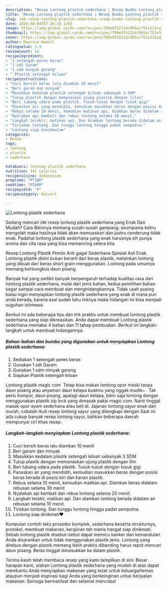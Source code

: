 ```yaml
---
description: "Resep Lontong plastik sederhana | Resep Bumbu Lontong plastik sederhana Yang Bikin Ngiler"
title: "Resep Lontong plastik sederhana | Resep Bumbu Lontong plastik sederhana Yang Bikin Ngiler"
slug: 146-resep-lontong-plastik-sederhana-resep-bumbu-lontong-plastik-sederhana-yang-bikin-ngiler
date: 2020-08-04T07:36:24.129Z
image: https://img-global.cpcdn.com/recipes/f89e9f5231dc9b5a/751x532cq70/lontong-plastik-sederhana-foto-resep-utama.jpg
thumbnail: https://img-global.cpcdn.com/recipes/f89e9f5231dc9b5a/751x532cq70/lontong-plastik-sederhana-foto-resep-utama.jpg
cover: https://img-global.cpcdn.com/recipes/f89e9f5231dc9b5a/751x532cq70/lontong-plastik-sederhana-foto-resep-utama.jpg
author: Maurice Howell
ratingvalue: 3.9
reviewcount: 14
recipeingredient:
- "1 setengah peres beras"
- "1 sdt Garam"
- "1 sdm minyak goreng"
- " Plastik setengah kiloan"
recipeinstructions:
- "Cuci bersih beras lalu diamkan 10 menit"
- "Beri garam dan minyak"
- "Masukkan kedalam plastik setengah kiloan sebanyak 3 SDM"
- "Tutup plastik dengan memanaskan ujung plastik dengan lilin"
- "Beri lubang udara pada plastik. Tusuk-tusuk dengan tusuk gigi"
- "Panaskan air yang mendidih, kemudian masukkan beras dengan posisi beras berada di posisi kiri dan kanan plastik."
- "Rebus selama 10 menit, kemudian matikan api. Diamkan beras didalam rebusan selama 30 menit"
- "Nyalakan api kembali dan rebus lontong selama 20 menit."
- "Langkah terakir, matikan api. Dan diamkan lontong berada didalam air rebusan selama 10 menit."
- "Tiriskan lontong. Dan tunggu lontong hingga padat semputna."
- "Lontong siap dinikmati❤️"
categories:
- Resep
tags:
- lontong
- plastik
- sederhana

katakunci: lontong plastik sederhana 
nutrition: 141 calories
recipecuisine: Indonesian
preptime: "PT38M"
cooktime: "PT46M"
recipeyield: "4"
recipecategory: Dessert

---
```



![Lontong plastik sederhana](https://img-global.cpcdn.com/recipes/f89e9f5231dc9b5a/751x532cq70/lontong-plastik-sederhana-foto-resep-utama.jpg)

Sedang mencari ide resep lontong plastik sederhana yang Enak Dan Mudah? Cara Bikinnya memang susah-susah gampang. seumpama keliru mengolah maka hasilnya tidak akan memuaskan dan justru cenderung tidak enak. Padahal lontong plastik sederhana yang enak harusnya sih punya aroma dan cita rasa yang bisa memancing selera kita.

Resep Lontong Plastik Presto Anti gagal Sederhana Spesial Asli Enak. Lontong plastik disini bukan berarti dari beras plastik, melainkan lontong yang dibuat dari beras short grain menggunakan. Lontong pada umumya memang berbungkus daun pisang.

Banyak hal yang sedikit banyak berpengaruh terhadap kualitas rasa dari lontong plastik sederhana, mulai dari jenis bahan, kedua pemilihan bahan segar sampai cara membuat dan menghidangkannya. Tidak usah pusing kalau ingin menyiapkan lontong plastik sederhana yang enak di mana pun anda berada, karena asal sudah tahu triknya maka hidangan ini bisa menjadi suguhan istimewa.


Berikut ini ada beberapa tips dan trik praktis untuk membuat lontong plastik sederhana yang siap dikreasikan. Anda dapat membuat Lontong plastik sederhana memakai 4 bahan dan 11 tahap pembuatan. Berikut ini langkah-langkah untuk membuat hidangannya.

<!--inarticleads1-->

##### Bahan-bahan dan bumbu yang digunakan untuk menyiapkan Lontong plastik sederhana:

1. Sediakan 1 setengah peres beras
1. Gunakan 1 sdt Garam
1. Gunakan 1 sdm minyak goreng
1. Siapkan  Plastik setengah kiloan


Lontong plastik magic com ‍ Tetap bisa makan lontong opor meski tanpa daun pisang atau anyaman daun kelapa buatmu yang nggak mudik~ ‍. Tak perlu kompor, daun pisang, apalagi daun kelapa, bikin saja lontong dengan menggunakan plastik zip lock yang dimasak pakai magic com. Nanti tinggal masak opor ayam sederhana atau beli di. Jajanan lontong sayur enak dan murah, cobalah ikuti resep lontong sayur yang dilengkapi dengan Saat ini ada cukup banyak resep lontong sayur, bahkan beberapa daerah mempunyai ciri khas resep. 

<!--inarticleads2-->

##### Langkah-langkah menyiapkan Lontong plastik sederhana:

1. Cuci bersih beras lalu diamkan 10 menit
1. Beri garam dan minyak
1. Masukkan kedalam plastik setengah kiloan sebanyak 3 SDM
1. Tutup plastik dengan memanaskan ujung plastik dengan lilin
1. Beri lubang udara pada plastik. Tusuk-tusuk dengan tusuk gigi
1. Panaskan air yang mendidih, kemudian masukkan beras dengan posisi beras berada di posisi kiri dan kanan plastik.
1. Rebus selama 10 menit, kemudian matikan api. Diamkan beras didalam rebusan selama 30 menit
1. Nyalakan api kembali dan rebus lontong selama 20 menit.
1. Langkah terakir, matikan api. Dan diamkan lontong berada didalam air rebusan selama 10 menit.
1. Tiriskan lontong. Dan tunggu lontong hingga padat semputna.
1. Lontong siap dinikmati❤️


Kumpulan contoh teks prosedur komplek, sederhana beserta strukturnya, protokol, membuat makanan, kerajinan teh manis hangat siap dinikmati. Sebab lontong plastik disebut-sebut dapat memicu kanker dan kemandulan. Anda disarankan untuk tidak menggunakan plastik jenis. Lontong yang direbus dengan plastik memang lebih praktis dibanding harus repot mencari daun pisang. Beras tinggal dimasukkan ke dalam plastik. 

Terima kasih telah membaca resep yang kami tampilkan di sini. Besar harapan kami, olahan Lontong plastik sederhana yang mudah di atas dapat membantu Anda menyiapkan makanan yang lezat untuk keluarga/teman ataupun menjadi inspirasi bagi Anda yang berkeinginan untuk berjualan makanan. Semoga bermanfaat dan selamat mencoba!
